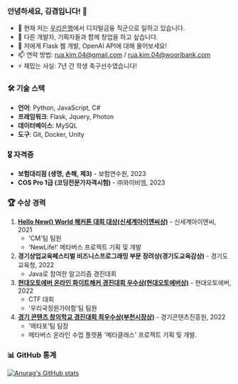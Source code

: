 ### 안녕하세요, 김겸입니다! 👋

- 🔭 현재 저는 [우리은행](https://www.wooribank.com/ "우리은행 홈페이지")에서 디지털금융 직군으로 일하고 있습니다.
- 👯 다른 개발자, 기획자들과 함께 창업을 하고 싶습니다.
- 💬 저에게 Flask 웹 개발, OpenAI API에 대해 물어보세요!
- 📫 연락 방법: rua.kim.04@gmail.com / rua.kim.04@wooribank.com
- ⚡ 재밌는 사실: 7년 간 학생 축구선수였습니다!

### 🛠 기술 스택

- **언어**: Python, JavaScript, C#
- **프레임워크**: Flask, Jquery, Photon
- **데이터베이스**: MySQL
- **도구**: Git, Docker, Unity

### 🎖 자격증

- **보험대리점 (생명, 손해, 제3)** - 보험연수원, 2023
- **COS Pro 1급 (코딩전문가자격시험)** - ㈜와이비엠, 2023

### 🏆 수상 경력

1. [**Hello New() World 해커톤 대회 대상(신세계아이엔씨상)**](http://hellonewworld.co.kr/bbs/board.php?bo_table=31&wr_id=8) - 신세계아이엔씨, 2021
   - 'CM'팀 팀원
   - 'NewLife!' 메타버스 프로젝트 기획 및 개발
2. **경기상업교육페스티벌 비즈니스프로그래밍 부문 장려상(경기도교육감상)** - 경기도교육청, 2022
   - Java로 참여한 알고리즘 경진대회
3. [**현대오토에버 온라인 화이트해커 경진대회 우수상(현대오토에버상)**](https://gm-h.goebc.kr/gm-h/na/ntt/selectNttInfo.do?mi=6609&bbsId=3638&nttSn=311491) - 현대오토에버, 2022
   - CTF 대회
   - '우리국정원가야함'팀 팀원
4. [**경기 콘텐츠 창의학교 경진대회 최우수상(부천시장상)**](https://gm-h.goebc.kr/gm-h/na/ntt/selectNttInfo.do?mi=6609&bbsId=3638&nttSn=311490) - 경기콘텐츠진흥원, 2022
   - '메타포'팀 팀장
   - 메타버스 온라인 수업 플렛폼 '메타클래스' 프로젝트 기획 및 개발.

### 📊 GitHub 통계

[![Anurag's GitHub stats](https://github-readme-stats.vercel.app/api?username=KimRua&show_icons=true&theme=radical)](https://github.com/anuraghazra/github-readme-stats)
